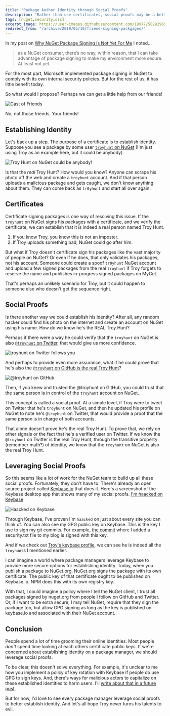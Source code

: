 ```yaml
---
title: "Package Author Identity through Social Proofs"
description: "Rather than use certificates, social proofs may be a better approach to establishing the identity of a package author"
tags: [nuget,security,oss]
excerpt_image: https://user-images.githubusercontent.com/19977/58292965-64ab3480-7d78-11e9-96f7-8e7661c818de.jpg
redirect_from: "/archive/2019/05/10/friend-signing-packgages/"
---
```


In my post on [Why NuGet Package Signing Is Not Yet For Me](https://haacked.com/archive/2019/04/03/nuget-package-signing/) I noted...

> as a NuGet consumer, there’s no way, within reason, that I can take advantage of package signing to make my environment more secure. At least not yet.

For the most part, Microsoft implemented package signing in NuGet to comply with its own internal security policies. But for the rest of us, it has little benefit today.

So what would I propose? Perhaps we can get a little help from our friends!

![Cast of Friends](https://user-images.githubusercontent.com/19977/58292965-64ab3480-7d78-11e9-96f7-8e7661c818de.jpg)

No, not those friends. Your friends!

## Establishing Identity

Let's back up a step. The purpose of a certificate is to establish identity. Suppose you see a package by some user [`troyhunt` on NuGet](https://www.nuget.org/profiles/troyhunt) (I'm just using Troy as an example here, but it could be anybody).

![Troy Hunt on NuGet could be anybody!](https://user-images.githubusercontent.com/19977/57544685-f80e4f80-730c-11e9-8108-1208e613ada0.png)

Is that the _real_ Troy Hunt? How would you know? Anyone can scrape his photo off the web and create a `troyhunt` account. And if that person uploads a malicious package and gets caught, we don't know anything about them. They can come back as `tr0yhunt` and start all over again.

## Certificates

Certificate signing packages is one way of resolving this issue. If the `troyhunt` on NuGet signs his packages with a certificate, and we verify the certificate, we can establish that it is indeed a real person named Troy Hunt.

1. If you know Troy, you know this is not an imposter.
2. If Troy uploads something bad, NuGet could go after him.

But what if Troy doesn't certificate sign his packages like the vast majority of people on NuGet? Or even if he does, that only validates his packages, not his account. Someone could create a spoof `tr0yhunt` NuGet account and upload a few signed packages from the real `troyhunt` if Troy forgets to reserve the name and publishes in-progress signed packages on MyGet.

That's perhaps an unlikely scenario for Troy, but it could happen to someone else who doesn't get the sequence right.

## Social Proofs

Is there another way we could establish his identity? After all, any random hacker could find his photo on the internet and create an account on NuGet using his name. How do we know he's the REAL Troy Hunt?

Perhaps if there were a way he could verify that the `troyhunt` on NuGet is also [`@troyhunt` on Twitter](https://twitter.com/troyhunt), that would give us more confidence.

![troyhunt on Twitter follows you](https://user-images.githubusercontent.com/19977/57544859-779c1e80-730d-11e9-86c3-9b79bcc5ea91.png)

And perhaps to provide even more assurance, what if he could prove that he's also the [`@troyhunt` on GitHub is the real Troy Hunt](https://github.com/troyhunt)?

![@troyhunt on GitHub](https://user-images.githubusercontent.com/19977/57550806-3d864900-731c-11e9-9e1d-c8a72e4d924f.png)

Then, if you knew and trusted the @troyhunt on GitHub, you could trust that the same person is in control of the `troyhunt` account on NuGet.

This concept is called a social proof. At a simple level, if Troy were to tweet on Twitter that he's `troyhunt` on NuGet, and then he updated his profile on NuGet to note he's `@troyhunt` on Twitter, that would provide a proof that the same person is in charge of both accounts.

That alone doesn't prove he's the real Troy Hunt. To prove that, we rely on other signals or the fact that he's a verified user on Twitter. If we know the `@troyhunt` on Twitter is the real Troy Hunt, through the transitive property (remember math?) of identity, we know that the `troyhunt` on NuGet is also the real Troy Hunt.

## Leveraging Social Proofs

So this seems like a lot of work for the NuGet team to build up all these social proofs. Fortunately, they don't have to. There's already an open source project called [Keybase.io](https://keybase.io/) that does it. Here's a screenshot of the Keybase desktop app that shows many of my social proofs. [I'm haacked on Keybase](https://keybase.io/haacked)

![Haacked on Keybase](https://user-images.githubusercontent.com/19977/57545727-1d508d00-7310-11e9-856c-ac45354a0885.png)

Through Keybase, I've proven I'm `haacked` on just about every site you can think of. You can also see my GPG public key on Keybase. This is the key I use to sign my git commits. For example, [the commit](https://github.com/haacked/haacked.com/commit/30175fa1bba09a4c13dbb3e7b378dfa76f42d1a8) where I added a security.txt file to my blog is signed with this key.

And if we check out [Troy's keybase profile](https://keybase.io/troyhunt), we can see he is indeed all the `troyhunt`s I mentioned earlier.

I can imagine a world where package managers leverage Keybase to provide more secure options for establishing identity. Today, when you publish a package to NuGet.org, NuGet.org signs the package with its own certificate. The public key of that certificate ought to be published on Keybase.io. NPM does this with its own registry key.

With that, I could imagine a policy where I tell the NuGet client, I trust all packages signed by nuget.org from people I follow on GitHub and Twitter. Or, if I want to be extra secure, I may tell NuGet, require that they sign the package too, but allow GPG signing as long as the key is published on keybase.io and associated with their NuGet account.

## Conclusion

People spend a lot of time grooming their online identities. Most people _don't_ spend time looking at each others certificate public keys. If we're concerned about establishing identity on a package manager, we should leverage social proofs.

To be clear, this doesn't solve everything. For example, it's unclear to me how you implement a policy of key rotation with Keybase if people do use GPG to sign keys. And, there's ways for malicious actors to capitalize on these established identities to harm users. I'll [write about that in a future post](https://haacked.com/archive/2019/05/13/package-fingerprint/).

But for now, I'd love to see every package manager leverage social proofs to better establish identity. And let's all hope Troy never turns his talents to evil.
